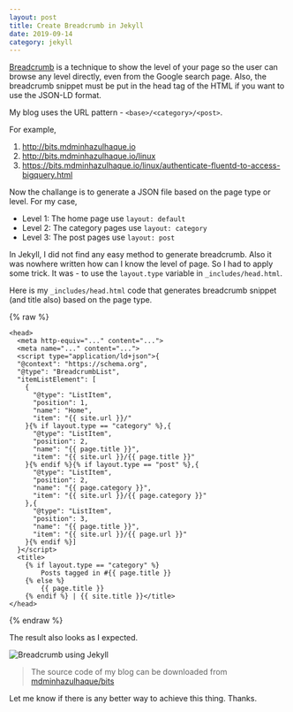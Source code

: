 ```yaml
---
layout: post
title: Create Breadcrumb in Jekyll
date: 2019-09-14
category: jekyll
---
```

[Breadcrumb](https://developers.google.com/search/docs/data-types/breadcrumb) is a technique to show the level of your page so the user can browse any level directly, even from the Google search page. Also, the breadcrumb snippet must be put in the head tag of the HTML if you want to use the JSON-LD format.

My blog uses the URL pattern - `<base>/<category>/<post>`.

For example,

1. http://bits.mdminhazulhaque.io
2. http://bits.mdminhazulhaque.io/linux
3. https://bits.mdminhazulhaque.io/linux/authenticate-fluentd-to-access-bigquery.html

Now the challange is to generate a JSON file based on the page type or level. For my case,

* Level 1: The home page use `layout: default`
* Level 2: The category pages use `layout: category`
* Level 3: The post pages use `layout: post`

In Jekyll, I did not find any easy method to generate breadcrumb. Also it was nowhere written how can I know the level of page. So I had to apply some trick. It was - to use the `layout.type` variable in `_includes/head.html`.

Here is my `_includes/head.html` code that generates breadcrumb snippet (and title also) based on the page type.

{% raw %}
```
<head>
  <meta http-equiv="..." content="...">
  <meta name="..." content="...">
  <script type="application/ld+json">{
  "@context": "https://schema.org",
  "@type": "BreadcrumbList",
  "itemListElement": [
    {
      "@type": "ListItem",
      "position": 1,
      "name": "Home",
      "item": "{{ site.url }}/"
    }{% if layout.type == "category" %},{
      "@type": "ListItem",
      "position": 2,
      "name": "{{ page.title }}",
      "item": "{{ site.url }}/{{ page.title }}"
    }{% endif %}{% if layout.type == "post" %},{
      "@type": "ListItem",
      "position": 2,
      "name": "{{ page.category }}",
      "item": "{{ site.url }}/{{ page.category }}"
    },{
      "@type": "ListItem",
      "position": 3,
      "name": "{{ page.title }}",
      "item": "{{ site.url }}/{{ page.url }}"
    }{% endif %}]
  }</script>
  <title>
    {% if layout.type == "category" %}
        Posts tagged in #{{ page.title }}
    {% else %}
        {{ page.title }}
    {% endif %} | {{ site.title }}</title>
</head>
```
{% endraw %}

The result also looks as I expected.

![Breadcrumb using Jekyll](https://i.imgur.com/YCnUuyp.png)

> The source code of my blog can be downloaded from [mdminhazulhaque/bits](https://github.com/mdminhazulhaque/bits)

Let me know if there is any better way to achieve this thing. Thanks.
